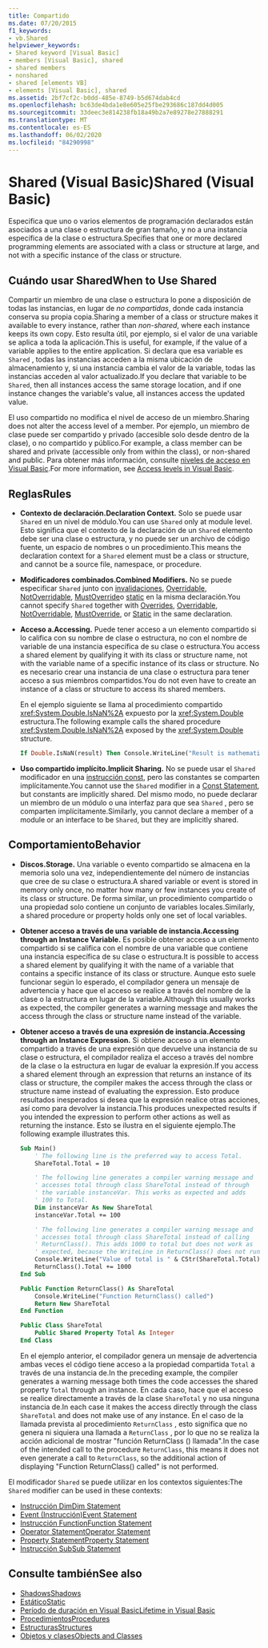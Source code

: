 ```yaml
---
title: Compartido
ms.date: 07/20/2015
f1_keywords:
- vb.Shared
helpviewer_keywords:
- Shared keyword [Visual Basic]
- members [Visual Basic], shared
- shared members
- nonshared
- shared [elements VB]
- elements [Visual Basic], shared
ms.assetid: 2bf7cf2c-b0dd-485e-8749-b5d674dab4cd
ms.openlocfilehash: bc63de4bda1e8e605e25fbe293686c187dd4d005
ms.sourcegitcommit: 33deec3e814238fb18a49b2a7e89278e27888291
ms.translationtype: MT
ms.contentlocale: es-ES
ms.lasthandoff: 06/02/2020
ms.locfileid: "84290998"
---
```

# <a name="shared-visual-basic"></a><span data-ttu-id="7694e-102">Shared (Visual Basic)</span><span class="sxs-lookup"><span data-stu-id="7694e-102">Shared (Visual Basic)</span></span>

<span data-ttu-id="7694e-103">Especifica que uno o varios elementos de programación declarados están asociados a una clase o estructura de gran tamaño, y no a una instancia específica de la clase o estructura.</span><span class="sxs-lookup"><span data-stu-id="7694e-103">Specifies that one or more declared programming elements are associated with a class or structure at large, and not with a specific instance of the class or structure.</span></span>

## <a name="when-to-use-shared"></a><span data-ttu-id="7694e-104">Cuándo usar Shared</span><span class="sxs-lookup"><span data-stu-id="7694e-104">When to Use Shared</span></span>

<span data-ttu-id="7694e-105">Compartir un miembro de una clase o estructura lo pone a disposición de todas las instancias, en lugar de *no compartidas*, donde cada instancia conserva su propia copia.</span><span class="sxs-lookup"><span data-stu-id="7694e-105">Sharing a member of a class or structure makes it available to every instance, rather than *non-shared*, where each instance keeps its own copy.</span></span> <span data-ttu-id="7694e-106">Esto resulta útil, por ejemplo, si el valor de una variable se aplica a toda la aplicación.</span><span class="sxs-lookup"><span data-stu-id="7694e-106">This is useful, for example, if the value of a variable applies to the entire application.</span></span> <span data-ttu-id="7694e-107">Si declara que esa variable es `Shared` , todas las instancias acceden a la misma ubicación de almacenamiento y, si una instancia cambia el valor de la variable, todas las instancias acceden al valor actualizado.</span><span class="sxs-lookup"><span data-stu-id="7694e-107">If you declare that variable to be `Shared`, then all instances access the same storage location, and if one instance changes the variable's value, all instances access the updated value.</span></span>

<span data-ttu-id="7694e-108">El uso compartido no modifica el nivel de acceso de un miembro.</span><span class="sxs-lookup"><span data-stu-id="7694e-108">Sharing does not alter the access level of a member.</span></span> <span data-ttu-id="7694e-109">Por ejemplo, un miembro de clase puede ser compartido y privado (accesible solo desde dentro de la clase), o no compartido y público.</span><span class="sxs-lookup"><span data-stu-id="7694e-109">For example, a class member can be shared and private (accessible only from within the class), or non-shared and public.</span></span> <span data-ttu-id="7694e-110">Para obtener más información, consulte [niveles de acceso en Visual Basic](../../../visual-basic/programming-guide/language-features/declared-elements/access-levels.md).</span><span class="sxs-lookup"><span data-stu-id="7694e-110">For more information, see [Access levels in Visual Basic](../../../visual-basic/programming-guide/language-features/declared-elements/access-levels.md).</span></span>

## <a name="rules"></a><span data-ttu-id="7694e-111">Reglas</span><span class="sxs-lookup"><span data-stu-id="7694e-111">Rules</span></span>

- <span data-ttu-id="7694e-112">**Contexto de declaración.**</span><span class="sxs-lookup"><span data-stu-id="7694e-112">**Declaration Context.**</span></span> <span data-ttu-id="7694e-113">Solo se puede usar `Shared` en un nivel de módulo.</span><span class="sxs-lookup"><span data-stu-id="7694e-113">You can use `Shared` only at module level.</span></span> <span data-ttu-id="7694e-114">Esto significa que el contexto de la declaración de un `Shared` elemento debe ser una clase o estructura, y no puede ser un archivo de código fuente, un espacio de nombres o un procedimiento.</span><span class="sxs-lookup"><span data-stu-id="7694e-114">This means the declaration context for a `Shared` element must be a class or structure, and cannot be a source file, namespace, or procedure.</span></span>

- <span data-ttu-id="7694e-115">**Modificadores combinados.**</span><span class="sxs-lookup"><span data-stu-id="7694e-115">**Combined Modifiers.**</span></span> <span data-ttu-id="7694e-116">No se puede especificar `Shared` junto con [invalidaciones](../../../visual-basic/language-reference/modifiers/overrides.md), [Overridable](../../../visual-basic/language-reference/modifiers/overridable.md), [NotOverridable](../../../visual-basic/language-reference/modifiers/notoverridable.md), [MustOverride](../../../visual-basic/language-reference/modifiers/mustoverride.md)o [static](../../../visual-basic/language-reference/modifiers/static.md) en la misma declaración.</span><span class="sxs-lookup"><span data-stu-id="7694e-116">You cannot specify `Shared` together with [Overrides](../../../visual-basic/language-reference/modifiers/overrides.md), [Overridable](../../../visual-basic/language-reference/modifiers/overridable.md), [NotOverridable](../../../visual-basic/language-reference/modifiers/notoverridable.md), [MustOverride](../../../visual-basic/language-reference/modifiers/mustoverride.md), or [Static](../../../visual-basic/language-reference/modifiers/static.md) in the same declaration.</span></span>

- <span data-ttu-id="7694e-117">**Acceso a.**</span><span class="sxs-lookup"><span data-stu-id="7694e-117">**Accessing.**</span></span> <span data-ttu-id="7694e-118">Puede tener acceso a un elemento compartido si lo califica con su nombre de clase o estructura, no con el nombre de variable de una instancia específica de su clase o estructura.</span><span class="sxs-lookup"><span data-stu-id="7694e-118">You access a shared element by qualifying it with its class or structure name, not with the variable name of a specific instance of its class or structure.</span></span> <span data-ttu-id="7694e-119">No es necesario crear una instancia de una clase o estructura para tener acceso a sus miembros compartidos.</span><span class="sxs-lookup"><span data-stu-id="7694e-119">You do not even have to create an instance of a class or structure to access its shared members.</span></span>

     <span data-ttu-id="7694e-120">En el ejemplo siguiente se llama al procedimiento compartido <xref:System.Double.IsNaN%2A> expuesto por la <xref:System.Double> estructura.</span><span class="sxs-lookup"><span data-stu-id="7694e-120">The following example calls the shared procedure <xref:System.Double.IsNaN%2A> exposed by the <xref:System.Double> structure.</span></span>

     ```vb
     If Double.IsNaN(result) Then Console.WriteLine("Result is mathematically undefined.")
     ```

- <span data-ttu-id="7694e-121">**Uso compartido implícito.**</span><span class="sxs-lookup"><span data-stu-id="7694e-121">**Implicit Sharing.**</span></span> <span data-ttu-id="7694e-122">No se puede usar el `Shared` modificador en una [instrucción const](../../../visual-basic/language-reference/statements/const-statement.md), pero las constantes se comparten implícitamente.</span><span class="sxs-lookup"><span data-stu-id="7694e-122">You cannot use the `Shared` modifier in a [Const Statement](../../../visual-basic/language-reference/statements/const-statement.md), but constants are implicitly shared.</span></span> <span data-ttu-id="7694e-123">Del mismo modo, no puede declarar un miembro de un módulo o una interfaz para que sea `Shared` , pero se comparten implícitamente.</span><span class="sxs-lookup"><span data-stu-id="7694e-123">Similarly, you cannot declare a member of a module or an interface to be `Shared`, but they are implicitly shared.</span></span>

## <a name="behavior"></a><span data-ttu-id="7694e-124">Comportamiento</span><span class="sxs-lookup"><span data-stu-id="7694e-124">Behavior</span></span>

- <span data-ttu-id="7694e-125">**Discos.**</span><span class="sxs-lookup"><span data-stu-id="7694e-125">**Storage.**</span></span> <span data-ttu-id="7694e-126">Una variable o evento compartido se almacena en la memoria solo una vez, independientemente del número de instancias que cree de su clase o estructura.</span><span class="sxs-lookup"><span data-stu-id="7694e-126">A shared variable or event is stored in memory only once, no matter how many or few instances you create of its class or structure.</span></span> <span data-ttu-id="7694e-127">De forma similar, un procedimiento compartido o una propiedad solo contiene un conjunto de variables locales.</span><span class="sxs-lookup"><span data-stu-id="7694e-127">Similarly, a shared procedure or property holds only one set of local variables.</span></span>

- <span data-ttu-id="7694e-128">**Obtener acceso a través de una variable de instancia.**</span><span class="sxs-lookup"><span data-stu-id="7694e-128">**Accessing through an Instance Variable.**</span></span> <span data-ttu-id="7694e-129">Es posible obtener acceso a un elemento compartido si se califica con el nombre de una variable que contiene una instancia específica de su clase o estructura.</span><span class="sxs-lookup"><span data-stu-id="7694e-129">It is possible to access a shared element by qualifying it with the name of a variable that contains a specific instance of its class or structure.</span></span> <span data-ttu-id="7694e-130">Aunque esto suele funcionar según lo esperado, el compilador genera un mensaje de advertencia y hace que el acceso se realice a través del nombre de la clase o la estructura en lugar de la variable.</span><span class="sxs-lookup"><span data-stu-id="7694e-130">Although this usually works as expected, the compiler generates a warning message and makes the access through the class or structure name instead of the variable.</span></span>

- <span data-ttu-id="7694e-131">**Obtener acceso a través de una expresión de instancia.**</span><span class="sxs-lookup"><span data-stu-id="7694e-131">**Accessing through an Instance Expression.**</span></span> <span data-ttu-id="7694e-132">Si obtiene acceso a un elemento compartido a través de una expresión que devuelve una instancia de su clase o estructura, el compilador realiza el acceso a través del nombre de la clase o la estructura en lugar de evaluar la expresión.</span><span class="sxs-lookup"><span data-stu-id="7694e-132">If you access a shared element through an expression that returns an instance of its class or structure, the compiler makes the access through the class or structure name instead of evaluating the expression.</span></span> <span data-ttu-id="7694e-133">Esto produce resultados inesperados si desea que la expresión realice otras acciones, así como para devolver la instancia.</span><span class="sxs-lookup"><span data-stu-id="7694e-133">This produces unexpected results if you intended the expression to perform other actions as well as returning the instance.</span></span> <span data-ttu-id="7694e-134">Esto se ilustra en el siguiente ejemplo.</span><span class="sxs-lookup"><span data-stu-id="7694e-134">The following example illustrates this.</span></span>
  
    ```vb
    Sub Main()
        ' The following line is the preferred way to access Total.
        ShareTotal.Total = 10

        ' The following line generates a compiler warning message and
        ' accesses total through class ShareTotal instead of through
        ' the variable instanceVar. This works as expected and adds
        ' 100 to Total.
        Dim instanceVar As New ShareTotal
        instanceVar.Total += 100

        ' The following line generates a compiler warning message and
        ' accesses total through class ShareTotal instead of calling
        ' ReturnClass(). This adds 1000 to total but does not work as
        ' expected, because the WriteLine in ReturnClass() does not run.
        Console.WriteLine("Value of total is " & CStr(ShareTotal.Total))
        ReturnClass().Total += 1000
    End Sub

    Public Function ReturnClass() As ShareTotal
        Console.WriteLine("Function ReturnClass() called")
        Return New ShareTotal
    End Function

    Public Class ShareTotal
        Public Shared Property Total As Integer
    End Class
    ```

     <span data-ttu-id="7694e-135">En el ejemplo anterior, el compilador genera un mensaje de advertencia ambas veces el código tiene acceso a la propiedad compartida `Total` a través de una instancia de.</span><span class="sxs-lookup"><span data-stu-id="7694e-135">In the preceding example, the compiler generates a warning message both times the code accesses the shared property `Total` through an instance.</span></span> <span data-ttu-id="7694e-136">En cada caso, hace que el acceso se realice directamente a través de la clase `ShareTotal` y no usa ninguna instancia de.</span><span class="sxs-lookup"><span data-stu-id="7694e-136">In each case it makes the access directly through the class `ShareTotal` and does not make use of any instance.</span></span> <span data-ttu-id="7694e-137">En el caso de la llamada prevista al procedimiento `ReturnClass` , esto significa que no genera ni siquiera una llamada a `ReturnClass` , por lo que no se realiza la acción adicional de mostrar "función ReturnClass () llamada".</span><span class="sxs-lookup"><span data-stu-id="7694e-137">In the case of the intended call to the procedure `ReturnClass`, this means it does not even generate a call to `ReturnClass`, so the additional action of displaying "Function ReturnClass() called" is not performed.</span></span>

<span data-ttu-id="7694e-138">El modificador `Shared` se puede utilizar en los contextos siguientes:</span><span class="sxs-lookup"><span data-stu-id="7694e-138">The `Shared` modifier can be used in these contexts:</span></span>

- [<span data-ttu-id="7694e-139">Instrucción Dim</span><span class="sxs-lookup"><span data-stu-id="7694e-139">Dim Statement</span></span>](../statements/dim-statement.md)
- [<span data-ttu-id="7694e-140">Event (Instrucción)</span><span class="sxs-lookup"><span data-stu-id="7694e-140">Event Statement</span></span>](../statements/event-statement.md)
- [<span data-ttu-id="7694e-141">Instrucción Function</span><span class="sxs-lookup"><span data-stu-id="7694e-141">Function Statement</span></span>](../statements/function-statement.md)
- [<span data-ttu-id="7694e-142">Operator Statement</span><span class="sxs-lookup"><span data-stu-id="7694e-142">Operator Statement</span></span>](../operator-statement.md)
- [<span data-ttu-id="7694e-143">Property Statement</span><span class="sxs-lookup"><span data-stu-id="7694e-143">Property Statement</span></span>](../property-statement.md)
- [<span data-ttu-id="7694e-144">Instrucción Sub</span><span class="sxs-lookup"><span data-stu-id="7694e-144">Sub Statement</span></span>](../sub-statement.md)
  
## <a name="see-also"></a><span data-ttu-id="7694e-145">Consulte también</span><span class="sxs-lookup"><span data-stu-id="7694e-145">See also</span></span>

- [<span data-ttu-id="7694e-146">Shadows</span><span class="sxs-lookup"><span data-stu-id="7694e-146">Shadows</span></span>](shadows.md)
- [<span data-ttu-id="7694e-147">Estático</span><span class="sxs-lookup"><span data-stu-id="7694e-147">Static</span></span>](static.md)
- [<span data-ttu-id="7694e-148">Período de duración en Visual Basic</span><span class="sxs-lookup"><span data-stu-id="7694e-148">Lifetime in Visual Basic</span></span>](../../programming-guide/language-features/declared-elements/lifetime.md)
- [<span data-ttu-id="7694e-149">Procedimientos</span><span class="sxs-lookup"><span data-stu-id="7694e-149">Procedures</span></span>](../../programming-guide/language-features/procedures/index.md)
- [<span data-ttu-id="7694e-150">Estructuras</span><span class="sxs-lookup"><span data-stu-id="7694e-150">Structures</span></span>](../../programming-guide/language-features/data-types/structures.md)
- [<span data-ttu-id="7694e-151">Objetos y clases</span><span class="sxs-lookup"><span data-stu-id="7694e-151">Objects and Classes</span></span>](../../programming-guide/language-features/objects-and-classes/index.md)
